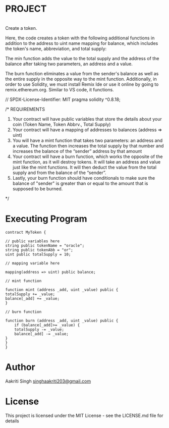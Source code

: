 # PROJECT
\
Create a token.

Here, the code creates a token with the following additional functions in addition to the address to uint name mapping for balance, which includes the token's name, abbreviation, and total supply:

The min function adds the value to the total supply and the address of the balance after taking two parameters, an address and a value.

The burn function eliminates a value from the sender's balance as well as the entire supply in the opposite way to the mint function. Additionally, in order to use Solidity, we must install Remix Ide or use it online by going to remix.ethereum.org. Similar to VS code, it functions.

// SPDX-License-Identifier: MIT
pragma solidity ^0.8.18;

/*
REQUIREMENTS
1. Your contract will have public variables that store the details about your coin (Token Name, Token Abbrv., Total Supply)
2. Your contract will have a mapping of addresses to balances (address => uint)
3. You will have a mint function that takes two parameters: an address and a value.
The function then increases the total supply by that number and increases the balance
of the “sender” address by that amount
4. Your contract will have a burn function, which works the opposite of the mint function, as it will destroy tokens.
It will take an address and value just like the mint functions. It will then deduct the value from the total supply
and from the balance of the “sender”.
5. Lastly, your burn function should have conditionals to make sure the balance of "sender" is greater than or equal
to the amount that is supposed to be burned.

*/ 
# Executing Program

    contract MyToken {

    // public variables here
    string public tokenName = "oracle";
    string public tokenAbb = "or";
    uint public totalSupply = 10;

    // mapping variable here

    mapping(address => uint) public balance;

    // mint function

    function mint (address _add, uint _value) public {
    totalSupply += _value;
    balance[_add] += _value;
    }

    // burn function

    function burn (address _add, uint _value) public {
        if (balance[_add]>= _value) {
        totalSupply -= _value;
        balance[_add] -= _value;
    }
    }
    }

# Author
Aakriti Singh
singhaakriti203@gmail.com

# License
This project is licensed under the MIT License - see the LICENSE.md file for details


